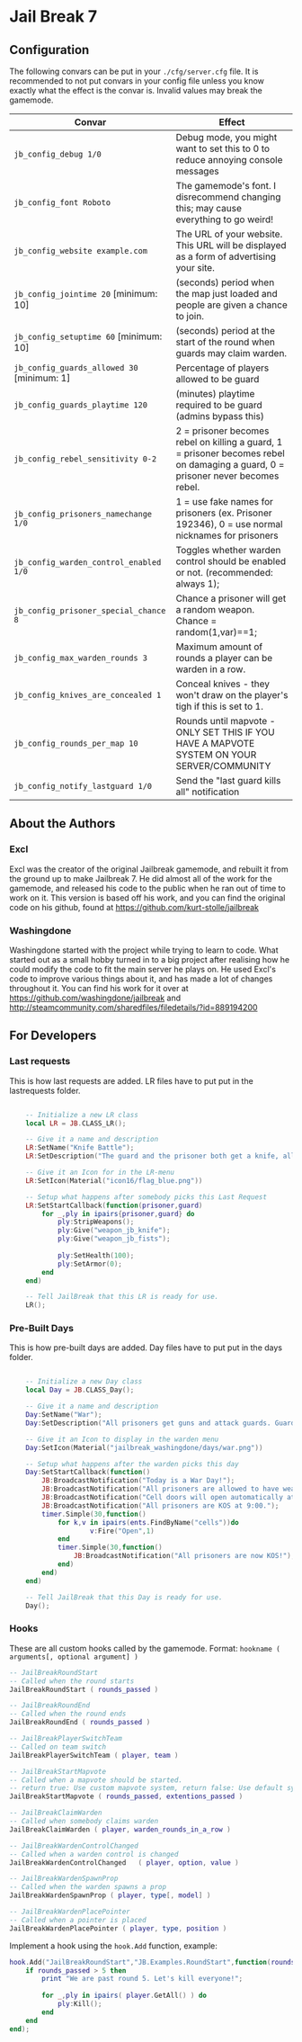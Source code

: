 # Jail Break 7

## Configuration

The following convars can be put in your `./cfg/server.cfg` file.
It is recommended to not put convars in your config file unless you know exactly what the effect is the convar is. Invalid values may break the gamemode.

Convar                                     | Effect
-------------------------------------------|----------------------------------------------------------------------------------
`jb_config_debug 1/0`                      | Debug mode, you might want to set this to 0 to reduce annoying console messages 
`jb_config_font Roboto`                  | The gamemode's font. I disrecommend changing this; may cause everything to go weird!
`jb_config_website example.com`            | The URL of your website. This URL will be displayed as a form of advertising your site.
`jb_config_jointime 20` [minimum: 10]      | (seconds) period when the map just loaded and people are given a chance to join.
`jb_config_setuptime 60` [minimum: 10]     | (seconds) period at the start of the round when guards may claim warden.
`jb_config_guards_allowed 30` [minimum: 1] | Percentage of players allowed to be guard
`jb_config_guards_playtime 120`            | (minutes) playtime required to be guard (admins bypass this)
`jb_config_rebel_sensitivity 0-2`          | 2 = prisoner becomes rebel on killing a guard, 1 = prisoner becomes rebel on damaging a guard, 0 = prisoner never becomes rebel.
`jb_config_prisoners_namechange 1/0`       | 1 = use fake names for prisoners (ex. Prisoner 192346), 0 = use normal nicknames for prisoners
`jb_config_warden_control_enabled 1/0`     | Toggles whether warden control should be enabled or not. (recommended: always 1);
`jb_config_prisoner_special_chance 8`        | Chance a prisoner will get a random weapon. Chance = random(1,var)==1;
`jb_config_max_warden_rounds 3`              | Maximum amount of rounds a player can be warden in a row. 
`jb_config_knives_are_concealed 1`           | Conceal knives - they won't draw on the player's tigh if this is set to 1.
`jb_config_rounds_per_map 10`                 | Rounds until mapvote - ONLY SET THIS IF YOU HAVE A MAPVOTE SYSTEM ON YOUR SERVER/COMMUNITY
`jb_config_notify_lastguard 1/0`           | Send the "last guard kills all" notification

## About the Authors

### Excl
Excl was the creator of the original Jailbreak gamemode, and rebuilt it from the ground up to make Jailbreak 7. He did almost all of the work for the gamemode, and released his code to the public when he ran out of time to work on it. This version is based off his work, and you can find the original code on his github, found at https://github.com/kurt-stolle/jailbreak

### Washingdone
Washingdone started with the project while trying to learn to code. What started out as a small hobby turned in to a big project after realising how he could modify the code to fit the main server he plays on. He used Excl's code to improve various things about it, and has made a lot of changes throughout it. You can find his work for it over at https://github.com/washingdone/jailbreak and http://steamcommunity.com/sharedfiles/filedetails/?id=889194200

## For Developers

### Last requests
This is how last requests are added. LR files have to put put in the lastrequests folder.
```lua

	-- Initialize a new LR class
	local LR = JB.CLASS_LR();

	-- Give it a name and description
	LR:SetName("Knife Battle");
	LR:SetDescription("The guard and the prisoner both get a knife, all other weapons are stripped, and they must fight eachother until one of the two dies");

	-- Give it an Icon for in the LR-menu
	LR:SetIcon(Material("icon16/flag_blue.png"))

	-- Setup what happens after somebody picks this Last Request
	LR:SetStartCallback(function(prisoner,guard)
		for _,ply in ipairs{prisoner,guard} do
			ply:StripWeapons();
			ply:Give("weapon_jb_knife");
			ply:Give("weapon_jb_fists");
			
			ply:SetHealth(100);
			ply:SetArmor(0);
		end
	end)

	-- Tell JailBreak that this LR is ready for use.
	LR();
```

### Pre-Built Days
This is how pre-built days are added. Day files have to put put in the days folder.
```lua

	-- Initialize a new Day class
	local Day = JB.CLASS_Day();

	-- Give it a name and description
	Day:SetName("War");
	Day:SetDescription("All prisoners get guns and attack guards. Guards are allowed to fight back. No LR is given this day.");

	-- Give it an Icon to display in the warden menu
	Day:SetIcon(Material("jailbreak_washingdone/days/war.png"))

	-- Setup what happens after the warden picks this day
	Day:SetStartCallback(function()
		JB:BroadcastNotification("Today is a War Day!");
		JB:BroadcastNotification("All prisoners are allowed to have weapons.");
		JB:BroadcastNotification("Cell doors will open automatically at 9:30.");
		JB:BroadcastNotification("All prisoners are KOS at 9:00.");
		timer.Simple(30,function()
			for k,v in ipairs(ents.FindByName("cells"))do
					v:Fire("Open",1)
			end
			timer.Simple(30,function()
				JB:BroadcastNotification("All prisoners are now KOS!");
			end)
		end)
	end)

	-- Tell JailBreak that this Day is ready for use.
	Day();
```

### Hooks

These are all custom hooks called by the gamemode.
Format: `hookname ( arguments[, optional argument] )`

```lua
-- JailBreakRoundStart
-- Called when the round starts
JailBreakRoundStart ( rounds_passed )

-- JailBreakRoundEnd 
-- Called when the round ends
JailBreakRoundEnd ( rounds_passed )

-- JailBreakPlayerSwitchTeam
-- Called on team switch
JailBreakPlayerSwitchTeam ( player, team )

-- JailBreakStartMapvote
-- Called when a mapvote should be started.
-- return true: Use custom mapvote system, return false: Use default system (normally; no mapvote).
JailBreakStartMapvote ( rounds_passed, extentions_passed ) 

-- JailBreakClaimWarden
-- Called when somebody claims warden
JailBreakClaimWarden ( player, warden_rounds_in_a_row )

-- JailBreakWardenControlChanged
-- Called when a warden control is changed
JailBreakWardenControlChanged	( player, option, value )

-- JailBreakWardenSpawnProp
-- Called when the warden spawns a prop
JailBreakWardenSpawnProp ( player, type[, model] )

-- JailBreakWardenPlacePointer
-- Called when a pointer is placed
JailBreakWardenPlacePointer ( player, type, position )

```

Implement a hook using the `hook.Add` function, example:

```lua
hook.Add("JailBreakRoundStart","JB.Examples.RoundStart",function(rounds_passed) 
	if rounds_passed > 5 then
		print "We are past round 5. Let's kill everyone!";
		
		for _,ply in ipairs( player.GetAll() ) do
			ply:Kill();
		end
	end
end);
```
